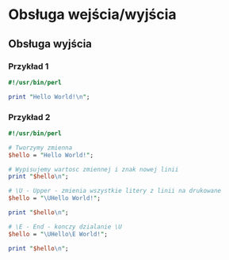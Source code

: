 # Obsługa wejścia/wyjścia

## Obsługa wyjścia

### Przykład 1

```perl
#!/usr/bin/perl

print "Hello World!\n";
```

### Przykład 2

```perl
#!/usr/bin/perl

# Tworzymy zmienna
$hello = "Hello World!";

# Wypisujemy wartosc zmiennej i znak nowej linii
print "$hello\n";

# \U - Upper - zmienia wszystkie litery z linii na drukowane
$hello = "\UHello World!";

print "$hello\n";

# \E - End - konczy dzialanie \U
$hello = "\UHello\E World!";

print "$hello\n";
```